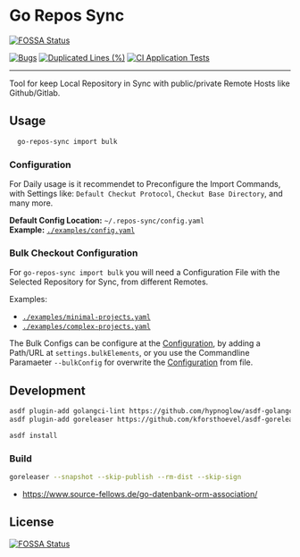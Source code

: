 # Go Repos Sync
[![FOSSA Status](https://app.fossa.com/api/projects/git%2Bgithub.com%2Fnolte%2Fgo-repos-sync.svg?type=shield)](https://app.fossa.com/projects/git%2Bgithub.com%2Fnolte%2Fgo-repos-sync?ref=badge_shield)


[![Bugs](https://sonarcloud.io/api/project_badges/measure?project=nolte_go-repos-sync&metric=bugs)](https://sonarcloud.io/dashboard?id=nolte_go-repos-sync) [![Duplicated Lines (%)](https://sonarcloud.io/api/project_badges/measure?project=nolte_go-repos-sync&metric=duplicated_lines_density)](https://sonarcloud.io/dashboard?id=nolte_go-repos-sync) [![CI Application Tests](https://github.com/nolte/go-repos-sync/actions/workflows/build-application.yaml/badge.svg)](https://github.com/nolte/go-repos-sync/actions/workflows/build-application.yaml)

---

Tool for keep Local Repository in Sync with public/private Remote Hosts like Github/Gitlab.

## Usage

```sh
  go-repos-sync import bulk
```

### Configuration

For Daily usage is it recommendet to Preconfigure the Import Commands, with Settings like: `Default Checkut Protocol`, `Checkut Base Directory`, and many more.

**Default Config Location:** `~/.repos-sync/config.yaml`  
**Example:** [`./examples/config.yaml`](./examples/config.yaml)

### Bulk Checkout Configuration

For `go-repos-sync import bulk` you will need a Configuration File with the Selected Repository for Sync, from different Remotes.

Examples:  
 - [`./examples/minimal-projects.yaml`](./examples/minimal-projects.yaml)
 - [`./examples/complex-projects.yaml`](./examples/complex-projects.yaml)

The Bulk Configs can be configure at the [Configuration](#configuration), by adding a Path/URL at `settings.bulkElements`, or you use the Commandline Paramaeter `--bulkConfig` for overwrite the [Configuration](#configuration) from file.


## Development

```sh
asdf plugin-add golangci-lint https://github.com/hypnoglow/asdf-golangci-lint.git
asdf plugin-add goreleaser https://github.com/kforsthoevel/asdf-goreleaser.git

asdf install
```


### Build


```sh
goreleaser --snapshot --skip-publish --rm-dist --skip-sign
```



* https://www.source-fellows.de/go-datenbank-orm-association/


## License
[![FOSSA Status](https://app.fossa.com/api/projects/git%2Bgithub.com%2Fnolte%2Fgo-repos-sync.svg?type=large)](https://app.fossa.com/projects/git%2Bgithub.com%2Fnolte%2Fgo-repos-sync?ref=badge_large)